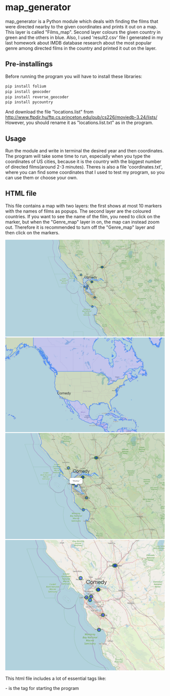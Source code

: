# map_generator

map_generator is a Python module which deals with finding the films that were directed nearby to the given coordinates and prints it out on a map. This layer is called "Films_map". Second layer colours the given country in green and the others in blue. Also, I used 'result2.csv' file I generated in my last homework about IMDB database research about the most popular genre among directed films in the country and printed it out on the layer.

## Pre-installings

Before running the program you will have to install these libraries:
```bash
pip install folium
pip install geocoder
pip install reverse_geocoder
pip install pycountry
```
And download the file "locations.list" from http://www.ftpdir.hu/ftp.cs.princeton.edu/pub/cs226/moviedb-3.24/lists/
However, you should rename it as "locations.list.txt" as in the program.

## Usage

Run the module and write in terminal the desired year and then coordinates. The program will take some time to run, especially when you type the coordinates of US cities, because it is the country with the biggest number of directed films(around 2-3 minutes). Theres is also a file 'coordinates.txt', where you can find some coordinates that I used to test my program, so you can use them or choose your own.

## HTML file

This file contains a map with two layers: the first shows at most 10 markers with the names of films as popups. The second layer are the coloured countries. If you want to see the name of the film, you need to click on the marker, but when the "Genre_map" layer in on, the map can instead zoom out. Therefore it is recommended to turn off the "Genre_map" layer and then click on the markers.

![](screen1.jpg)
![](screen2.jpg)
![](screen3.jpg)
![](screen4.jpg)


This html file includes a lot of essential tags like:

<head> - is the tag for starting the program
<script> - tag for referring to the running JavaScript code
<style> - the appearance of the map for the user
<body> - prints the text on the map
<link> - connects the map with some resources on the Internet
<meta> - provides metadata about HTML document

Also, each of mentioned tags with '/' in front of it represents the end of the tag

## Running example

>>> Please enter a year you would like to have a map for: 2012


>>> Please enter your location (format: lat, long): 49.842957, 24.031111


Then you will be given some messages that will show you what the program does in the moment.

![](screen5.jpg)
